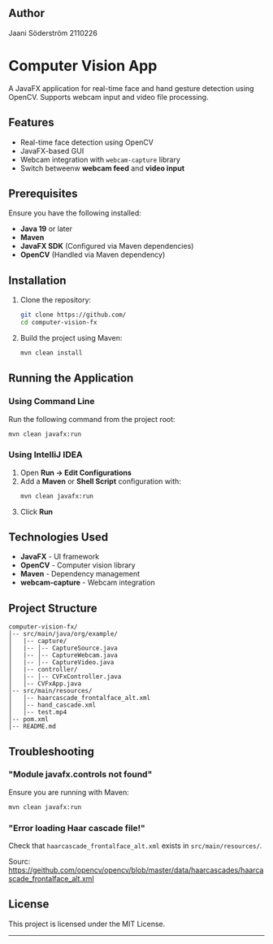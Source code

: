 ## Author

Jaani Söderström
2110226

# Computer Vision App

A JavaFX application for real-time face and hand gesture detection using OpenCV. Supports webcam input and video file processing.

## Features

- Real-time face detection using OpenCV
- JavaFX-based GUI
- Webcam integration with `webcam-capture` library
- Switch betweenw **webcam feed** and **video input**

## Prerequisites

Ensure you have the following installed:

- **Java 19** or later
- **Maven**
- **JavaFX SDK** (Configured via Maven dependencies)
- **OpenCV** (Handled via Maven dependency)

## Installation

1. Clone the repository:
   ```sh
   git clone https://github.com/
   cd computer-vision-fx
   ```
2. Build the project using Maven:
   ```sh
   mvn clean install
   ```

## Running the Application

### **Using Command Line**

Run the following command from the project root:

```sh
mvn clean javafx:run
```

### **Using IntelliJ IDEA**

1. Open **Run → Edit Configurations**
2. Add a **Maven** or **Shell Script** configuration with:
   ```sh
   mvn clean javafx:run
   ```
3. Click **Run**

## Technologies Used

- **JavaFX** - UI framework
- **OpenCV** - Computer vision library
- **Maven** - Dependency management
- **webcam-capture** - Webcam integration

## Project Structure

```
computer-vision-fx/
│-- src/main/java/org/example/
│   |-- capture/
│   |-- │-- CaptureSource.java
│   |-- │-- CaptureWebcam.java
│   |-- │-- CaptureVideo.java
│   |-- controller/
│   |-- │-- CVFxController.java
│   │-- CVFxApp.java
│-- src/main/resources/
│   │-- haarcascade_frontalface_alt.xml
│   │-- hand_cascade.xml
│   │-- test.mp4
│-- pom.xml
│-- README.md

```

## Troubleshooting

### **"Module javafx.controls not found"**

Ensure you are running with Maven:

```sh
mvn clean javafx:run
```

### **"Error loading Haar cascade file!"**

Check that `haarcascade_frontalface_alt.xml` exists in `src/main/resources/`.

Sourc: https://geithub.com/opencv/opencv/blob/master/data/haarcascades/haarcascade_frontalface_alt.xml

## License

This project is licensed under the MIT License.

---